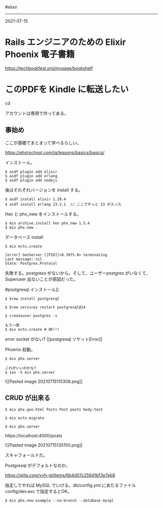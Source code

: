 #elixir

---
2021-07-15

# Rails エンジニアのための Elixir Phoenix 電子書籍

https://techbookfest.org/mypage/bookshelf

# このPDFを Kindle に転送したい



cd

アカウントは専用で作ってある。

## 事始め

ここが基礎でまとまって学べるらしい。

https://elixirschool.com/ja/lessons/basics/basics/

インストール。
```shell
$ asdf plugin add elixir
$ asdf plugin add erlang
$ asdf plugin add nodejs
```

後はそれぞれバージョンを install する。

```shell
$ asdf install elixir 1.10.4
$ asdf install erlang 23.3.1  // ここでやっと 23 が入った
```

Hex と phx_new をインストールする。

```shell
$ mix archive.install hex phx_new 1.5.4
$ mix phx.new .
```

データベース install
```shell
$ mix ecto.create

[error] GenServer [[PID]]<0.3975.0> terminating
Last message: nil
State: Postgrex.Protocol
```
失敗する。postgress がないから。そして、ユーザーpostgres がいなくて、Superuser 出ないことが原因だった。

#postgresql  インストール]]

```shell
$ brew install postgresql

$ brew services restart postgresql@14

$ createuser postgres -s

もう一度
$ mix ecto.create # OK!!!
```

error socket がない?
[[postgresql  ソケットError]]



Phoenix 起動。

```shell
$ mix phx.server

これがいいのかな?
$ iex -S mix phx.server
```

![[Pasted image 20210715115308.png]]

## CRUD が出来る

```shell
$ mix phx.gen.html Posts Post posts body:text

$ mix ecto.migrate

$ mix phx.server
```

https://localhost:4000/posts

![[Pasted image 20210715135150.png]]

スキャフォールドだ。

Postgresql がデフォルトなのか。

https://qiita.com/yyh-gl/items/6b4d07c256d1bf3e7eb8

指定してやれば MySQL でいける。db/config.yml にあたるファイル  config/dev.exs で指定するとOK。

```shell
$ mix phx.new example --no-brunch --database mysql
```

